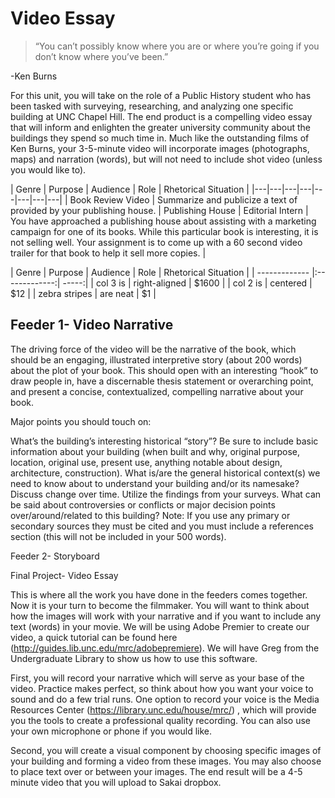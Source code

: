 # **Video Essay**
 

>“You can’t possibly know where you are or where you’re going if you don’t know where you’ve been.”

-Ken Burns

For this unit, you will take on the role of a Public History student who has been tasked with surveying, researching, and analyzing one specific building at UNC Chapel Hill. The end product is a compelling video essay that will inform and enlighten the greater university community about the buildings they spend so much time in. Much like the outstanding films of Ken Burns, your 3-5-minute video will incorporate images (photographs, maps) and narration (words), but will not need to include shot video (unless you would like to).

| Genre | Purpose | Audience | Role | Rhetorical Situation |
|---|---|---|---|---|---|---|---|
| Book Review Video | Summarize and publicize a text of provided by your publishing house. | Publishing House | Editorial Intern | You have approached a publishing house about assisting with a marketing campaign for one of its books. While this particular book is interesting, it is not selling well. Your assignment is to come up with a 60 second video trailer for that book to help it sell more copies. |

| Genre       | Purpose         | Audience  | Role  | Rhetorical Situation |
| ------------- |:-------------:| -----:|
| col 3 is      | right-aligned | $1600 |
| col 2 is      | centered      |   $12 |
| zebra stripes | are neat      |    $1 |



## Feeder 1-  Video Narrative 

 

The driving force of the video will be the narrative of the book, which should be an engaging, illustrated interpretive story (about 200 words) about the plot of your book. This should open with an interesting “hook” to draw people in, have a discernable thesis statement or overarching point, and present a concise, contextualized, compelling narrative about your book.

Major points you should touch on:

What’s the building’s interesting historical “story”?
Be sure to include basic information about your building (when built and why, original purpose, location, original use, present use, anything notable about design, architecture, construction).
What is/are the general historical context(s) we need to know about to understand your building and/or its namesake?
Discuss change over time. Utilize the findings from your surveys.
What can be said about controversies or conflicts or major decision points over/around/related to this building?
Note: If you use any primary or secondary sources they must be cited and you must include a references section (this will not be included in your 500 words).

 

Feeder 2- Storyboard






Final Project- Video Essay 

This is where all the work you have done in the feeders comes together. Now it is your turn to become the filmmaker. You will want to think about how the images will work with your narrative and if you want to include any text (words) in your movie. We will be using Adobe Premier to create our video, a quick tutorial can be found here (http://guides.lib.unc.edu/mrc/adobepremiere). We will have Greg from the Undergraduate Library to show us how to use this software.

First, you will record your narrative which will serve as your base of the video. Practice makes perfect, so think about how you want your voice to sound and do a few trial runs. One option to record your voice is the Media Resources Center (https://library.unc.edu/house/mrc/) , which will provide you the tools to create a professional quality recording. You can also use your own microphone or phone if you would like.

Second, you will create a visual component by choosing specific images of your building and forming a video from these images. You may also choose to place text over or between your images. The end result will be a 4-5 minute video that you will upload to Sakai dropbox.


